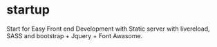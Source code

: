 # startup
Start for Easy Front end Development with Static server with livereload, SASS and bootstrap + Jquery + Font Awasome.
